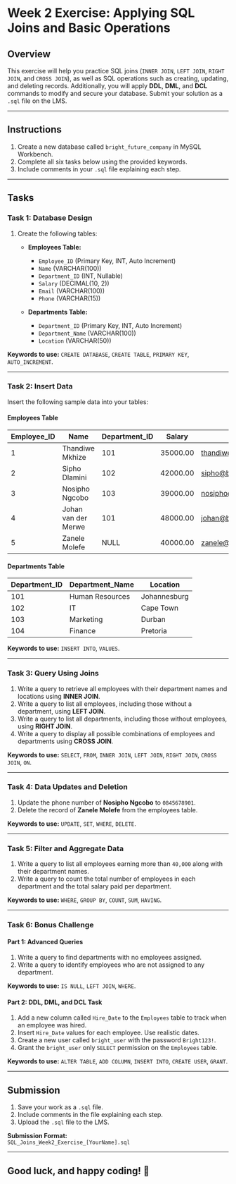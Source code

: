 # **Week 2 Exercise: Applying SQL Joins and Basic Operations**

## **Overview**

This exercise will help you practice SQL joins (`INNER JOIN`, `LEFT JOIN`, `RIGHT JOIN`, and `CROSS JOIN`), as well as SQL operations such as creating, updating, and deleting records. Additionally, you will apply **DDL**, **DML**, and **DCL** commands to modify and secure your database. Submit your solution as a `.sql` file on the LMS.

---

## **Instructions**

1. Create a new database called `bright_future_company` in MySQL Workbench.
2. Complete all six tasks below using the provided keywords.
3. Include comments in your `.sql` file explaining each step.

---

## **Tasks**

### **Task 1: Database Design**

1. Create the following tables:

   - **Employees Table:**
     - `Employee_ID` (Primary Key, INT, Auto Increment)
     - `Name` (VARCHAR(100))
     - `Department_ID` (INT, Nullable)
     - `Salary` (DECIMAL(10, 2))
     - `Email` (VARCHAR(100))
     - `Phone` (VARCHAR(15))

   - **Departments Table:**
     - `Department_ID` (Primary Key, INT, Auto Increment)
     - `Department_Name` (VARCHAR(100))
     - `Location` (VARCHAR(50))

**Keywords to use:** `CREATE DATABASE`, `CREATE TABLE`, `PRIMARY KEY`, `AUTO_INCREMENT`.

---

### **Task 2: Insert Data**

Insert the following sample data into your tables:

#### **Employees Table**
| Employee_ID | Name               | Department_ID | Salary  | Email                | Phone       |
| ----------- | ------------------ | ------------- | ------- | -------------------- | ----------- |
| 1           | Thandiwe Mkhize    | 101           | 35000.00 | thandiwe@brightfuture.com | 0834567890 |
| 2           | Sipho Dlamini      | 102           | 42000.00 | sipho@brightfuture.com   | 0732345678 |
| 3           | Nosipho Ngcobo     | 103           | 39000.00 | nosipho@brightfuture.com | 0613456789 |
| 4           | Johan van der Merwe| 101           | 48000.00 | johan@brightfuture.com   | 0824567890 |
| 5           | Zanele Molefe      | NULL          | 40000.00 | zanele@brightfuture.com  | 0711234567 |

#### **Departments Table**
| Department_ID | Department_Name       | Location       |
| ------------- | --------------------- | -------------- |
| 101           | Human Resources       | Johannesburg   |
| 102           | IT                    | Cape Town      |
| 103           | Marketing             | Durban         |
| 104           | Finance               | Pretoria       |

**Keywords to use:** `INSERT INTO`, `VALUES`.

---

### **Task 3: Query Using Joins**

1. Write a query to retrieve all employees with their department names and locations using **INNER JOIN**.  
2. Write a query to list all employees, including those without a department, using **LEFT JOIN**.  
3. Write a query to list all departments, including those without employees, using **RIGHT JOIN**.  
4. Write a query to display all possible combinations of employees and departments using **CROSS JOIN**.

**Keywords to use:** `SELECT`, `FROM`, `INNER JOIN`, `LEFT JOIN`, `RIGHT JOIN`, `CROSS JOIN`, `ON`.

---

### **Task 4: Data Updates and Deletion**

1. Update the phone number of **Nosipho Ngcobo** to `0845678901`.  
2. Delete the record of **Zanele Molefe** from the employees table.  

**Keywords to use:** `UPDATE`, `SET`, `WHERE`, `DELETE`.

---

### **Task 5: Filter and Aggregate Data**

1. Write a query to list all employees earning more than `40,000` along with their department names.  
2. Write a query to count the total number of employees in each department and the total salary paid per department.  

**Keywords to use:** `WHERE`, `GROUP BY`, `COUNT`, `SUM`, `HAVING`.

---

### **Task 6: Bonus Challenge**

#### **Part 1: Advanced Queries**
1. Write a query to find departments with no employees assigned.  
2. Write a query to identify employees who are not assigned to any department.  

**Keywords to use:** `IS NULL`, `LEFT JOIN`, `WHERE`.

#### **Part 2: DDL, DML, and DCL Task**
1. Add a new column called `Hire_Date` to the `Employees` table to track when an employee was hired.  
2. Insert `Hire_Date` values for each employee. Use realistic dates.  
3. Create a new user called `bright_user` with the password `Bright123!`.  
4. Grant the `bright_user` only `SELECT` permission on the `Employees` table.  

**Keywords to use:** `ALTER TABLE`, `ADD COLUMN`, `INSERT INTO`, `CREATE USER`, `GRANT`.

---

## **Submission**

1. Save your work as a `.sql` file.
2. Include comments in the file explaining each step.
3. Upload the `.sql` file to the LMS.

**Submission Format:**  
`SQL_Joins_Week2_Exercise_[YourName].sql`

---

## **Good luck, and happy coding! 🚀**
